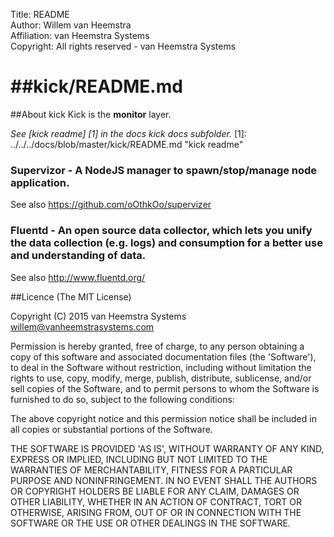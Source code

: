 Title: README  
Author: Willem van Heemstra  
Affiliation: van Heemstra Systems  
Copyright: All rights reserved - van Heemstra Systems

##kick/README.md
====

##About kick
Kick is the **monitor** layer.

*See [kick readme] [1] in the docs kick docs subfolder.*
[1]: ../../../docs/blob/master/kick/README.md "kick readme"

### Supervizor - A NodeJS manager to spawn/stop/manage node application.
See also https://github.com/oOthkOo/supervizer

### Fluentd - An open source data collector, which lets you unify the data collection (e.g. logs) and consumption for a better use and understanding of data.
See also http://www.fluentd.org/

##Licence
(The MIT License)

Copyright (C) 2015 van Heemstra Systems willem@vanheemstrasystems.com

Permission is hereby granted, free of charge, to any person obtaining a copy of this software and associated documentation files (the 'Software'), to deal in the Software without restriction, including without limitation the rights to use, copy, modify, merge, publish, distribute, sublicense, and/or sell copies of the Software, and to permit persons to whom the Software is furnished to do so, subject to the following conditions:

The above copyright notice and this permission notice shall be included in all copies or substantial portions of the Software.

THE SOFTWARE IS PROVIDED 'AS IS', WITHOUT WARRANTY OF ANY KIND, EXPRESS OR IMPLIED, INCLUDING BUT NOT LIMITED TO THE WARRANTIES OF MERCHANTABILITY, FITNESS FOR A PARTICULAR PURPOSE AND NONINFRINGEMENT. IN NO EVENT SHALL THE AUTHORS OR COPYRIGHT HOLDERS BE LIABLE FOR ANY CLAIM, DAMAGES OR OTHER LIABILITY, WHETHER IN AN ACTION OF CONTRACT, TORT OR OTHERWISE, ARISING FROM, OUT OF OR IN CONNECTION WITH THE SOFTWARE OR THE USE OR OTHER DEALINGS IN THE SOFTWARE.
